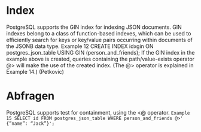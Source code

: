 # Index
PostgreSQL supports the GIN index for indexing JSON documents. GIN indexes belong to a class of function-based indexes, which can be used to efficiently search for keys or key/value pairs occurring within documents of the JSONB data type.
Example 12 CREATE INDEX idxgin ON postgres_json_table USING GIN (person_and_friends);
If the GIN index in the example above is created, queries containing the path/value-exists operator @> will make the use of the created index. (The @> operator is explained in Example 14.) (Petkovic)

# Abfragen
PostgreSQL supports test for containment, using the <@ operator.
`Example 15 SELECT id FROM postgres_json_table
WHERE person_and_friends @>' {”name”: “Jack”}';`
